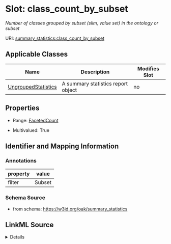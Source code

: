 # Slot: class_count_by_subset


_Number of classes grouped by subset (slim, value set) in the ontology or subset_



URI: [summary_statistics:class_count_by_subset](https://w3id.org/oaklib/summary_statistics.class_count_by_subset)



<!-- no inheritance hierarchy -->




## Applicable Classes

| Name | Description | Modifies Slot |
| --- | --- | --- |
[UngroupedStatistics](UngroupedStatistics.md) | A summary statistics report object |  no  |







## Properties

* Range: [FacetedCount](FacetedCount.md)

* Multivalued: True





## Identifier and Mapping Information





### Annotations

| property | value |
| --- | --- |
| filter | Subset || facet | Predicate |



### Schema Source


* from schema: https://w3id.org/oak/summary_statistics




## LinkML Source

<details>
```yaml
name: class_count_by_subset
annotations:
  filter:
    tag: filter
    value: Subset
  facet:
    tag: facet
    value: Predicate
description: Number of classes grouped by subset (slim, value set) in the ontology
  or subset
from_schema: https://w3id.org/oak/summary_statistics
rank: 1000
multivalued: true
alias: class_count_by_subset
owner: UngroupedStatistics
domain_of:
- UngroupedStatistics
slot_group: metadata_statistic_group
range: FacetedCount
inlined: true

```
</details>